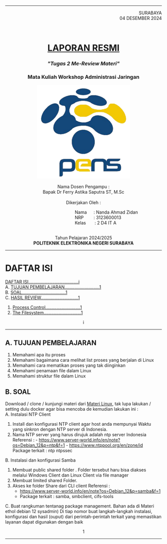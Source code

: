 
---

<p align="right">
    SURABAYA <br> 04 DESEMBER 2024
</p> <br>

<h1 align="center"><ins>LAPORAN RESMI</ins></h1>
<h3 align="center"><em>"Tugas 2 Me-Review Materi"</em></h3>
<h3 align="center">Mata Kuliah Workshop Administrasi Jaringan</h3>

<p align="center">
<img  src="https://github.com/Zorgons905/AdminJaringan2025/blob/main/Gambar/PENS.png" width="300" height="300"><br>
</p>

<p align="center">
Nama Dosen Pengampu : <br> 
Bapak Dr Ferry Astika Saputra ST, M.Sc <br><br>
Dikerjakan Oleh : <br>
</p>

<p>
&emsp;&emsp;&emsp;&emsp;&emsp;&emsp;&emsp;&emsp;&emsp;&emsp;&emsp;&emsp;&emsp;&emsp;&emsp;&emsp;Nama&emsp;&nbsp; : Nanda Ahmad Zidan <br>
&emsp;&emsp;&emsp;&emsp;&emsp;&emsp;&emsp;&emsp;&emsp;&emsp;&emsp;&emsp;&emsp;&emsp;&emsp;&emsp;NRP&emsp;&emsp;&nbsp;: 3123600013 <br>
&emsp;&emsp;&emsp;&emsp;&emsp;&emsp;&emsp;&emsp;&emsp;&emsp;&emsp;&emsp;&emsp;&emsp;&emsp;&emsp;Kelas&emsp;&emsp;: 2 D4 IT A <br>
<br>
</p>

<p align="center">
Tahun Pelajaran 2024/2025 <br>
<strong>POLITEKNIK ELEKTRONIKA NEGERI SURABAYA</strong>
</p>

---

# DAFTAR ISI

[DAFTAR ISI........................................i](#daftar-isi)<br>
A. [TUJUAN PEMBELAJARAN............................1](#a-tujuan-pembelajaran)<br>
B. [SOAL...................................1](#b-soal)<br>
C. [HASIL REVIEW..............................1](#c-hasil-review)<br>
1. [Process Control............................1](#1-process-control)<br>
2. [The Filesystem..............................1](#2-the-filesystem)<br>


<p align="center">i</p>

---

## A. TUJUAN PEMBELAJARAN
1. Memahami apa itu proses
2. Memahami bagaimana cara melihat list proses yang berjalan di Linux
3. Memahami cara mematikan proses yang tak diinginkan
4. Memahami penamaan file dalam Linux
5. Memahami struktur file dalam Linux

## B. SOAL
Download / clone / kunjungi materi dari [Materi Linux](https://github.com/ferryastika/unix-and-linux-sysadmin-notes), tak lupa lakukan / setting dulu docker agar bisa mencoba de kemudian lakukan ini :<br>
A. Instalasi NTP Client 
  1. Install dan konfigurasi NTP client agar host anda mempunyai Waktu yang sinkron dengan NTP server di Indonesia.
  2. Nama NTP server yang harus dirujuk adalah ntp server Indonesia Referensi :
    - https://www.server-world.info/en/note?os=Debian_12&p=ntp&f=1
    - https://www.ntppool.org/en/zone/id Package terkait : ntp ntpssec

B. Instalasi dan konfigurasi Samba
  1. Membuat public shared folder . Folder tersebut haru bisa diakses melalui Windows Client dan Linux Client via file manager
  2. Membuat limited shared Folder.
  3. Akses ke folder Share dari CLI client Referensi :
     - https://www.server-world.info/en/note?os=Debian_12&p=samba&f=1
     - Package terkait : samba, smbclient, cifs-tools

C. Buat rangkuman tentanag package management. Bahan ada di Materi ethol debian 12 sysadmin) Di tiap nomor buat langkah-langkah instalasi, konfigurasi dan hasil (ouput) dari perintah-perintah terkait yang memastikan layanan  dapat digunakan dengan baik 

<p align="center">1</p>

---

